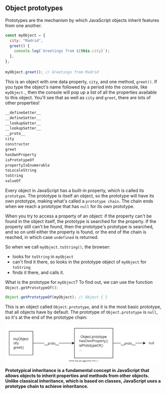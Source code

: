 ## Object prototypes

Prototypes are the mechanism by which JavaScript objects inherit features from one another.

```javascript
const myObject = {
  city: "Madrid",
  greet() {
    console.log(`Greetings from ${this.city}`);
  },
};

myObject.greet(); // Greetings from Madrid
```
This is an object with one data property, `city`, and one method, `greet()`. If you type the object's name followed by a period into the console, like `myObject.`, then the console will pop up a list of all the properties available to this object. You'll see that as well as `city` and `greet`, there are lots of other properties!

```javascript
__defineGetter__
__defineSetter__
__lookupGetter__
__lookupSetter__
__proto__
city
constructor
greet
hasOwnProperty
isPrototypeOf
propertyIsEnumerable
toLocaleString
toString
valueOf
```
Every object in JavaScript has a built-in property, which is called its `prototype`. The prototype is itself an object, so the prototype will have its own prototype, making what's called a `prototype chain`. The chain ends when we reach a prototype that has `null` for its own prototype.

When you try to access a property of an object: if the property can't be found in the object itself, the prototype is searched for the property. If the property still can't be found, then the prototype's prototype is searched, and so on until either the property is found, or the end of the chain is reached, in which case `undefined` is returned.

So when we call `myObject.toString()`, the browser:
- looks for `toString` in `myObject`
- can't find it there, so looks in the prototype object of `myObject` for `toString`
- finds it there, and calls it.

What is the prototype for `myObject`? To find out, we can use the function `Object.getPrototypeOf()`:

```javascript
Object.getPrototypeOf(myObject); // Object { }
```
This is an object called `Object.prototype`, and it is the most basic prototype, that all objects have by default. The prototype of `Object.prototype` is `null`, so it's at the end of the prototype chain:

![prototype chain](<prototype chain.png>)

**Prototypical inheritance is a fundamental concept in JavaScript that allows objects to inherit properties and methods from other objects. Unlike classical inheritance, which is based on classes, JavaScript uses a prototype chain to achieve inheritance.**